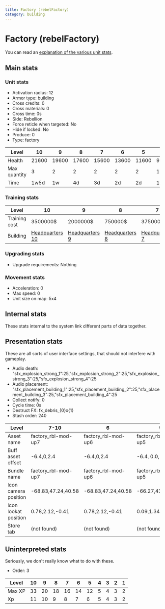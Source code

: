 ```yaml
---
title: Factory (rebelFactory)
category: building
---
```


# Factory (rebelFactory)

You can read an [explanation  of the various unit stats](unitexplained.md).

## Main stats

### Unit stats

  * Activation radius: 12
  * Armor type: building
  * Cross credits: 0
  * Cross materials: 0
  * Cross time: 0s
  * Side: Rebellion
  * Force reticle when targeted: No
  * Hide if locked: No
  * Produce: 0
  * Type: factory

|Level       |10   |9    |8    |7    |6    |5    |4   |3   |2   |1   |
|------------|-----|-----|-----|-----|-----|-----|----|----|----|----|
|Health      |21600|19600|17600|15600|13600|11600|9600|7200|6000|4000|
|Max quantity|3    |2    |2    |2    |2    |2    |1   |1   |1   |1   |
|Time        |1w5d |1w   |4d   |3d   |2d   |2d   |1d  |16h |8h  |4h  |


### Training stats

|Level        |10                             |9                             |8                             |7                             |6                             |5                             |4                             |3                             |2                             |1                             |
|-------------|-------------------------------|------------------------------|------------------------------|------------------------------|------------------------------|------------------------------|------------------------------|------------------------------|------------------------------|------------------------------|
|Training cost|3500000$                       |2000000$                      |750000$                       |375000$                       |250000$                       |100000$                       |60000$                        |30000$                        |20000$                        |18000$                        |
|Building     |[Headquarters 10](rebelHQ.html)|[Headquarters 9](rebelHQ.html)|[Headquarters 8](rebelHQ.html)|[Headquarters 7](rebelHQ.html)|[Headquarters 6](rebelHQ.html)|[Headquarters 5](rebelHQ.html)|[Headquarters 4](rebelHQ.html)|[Headquarters 4](rebelHQ.html)|[Headquarters 4](rebelHQ.html)|[Headquarters 4](rebelHQ.html)|


### Upgrading stats

  * Upgrade requirements: Nothing

### Movement stats

  * Acceleration: 0
  * Max speed: 0
  * Unit size on map: 5x4

## Internal stats

These stats internal to the system link different parts of data together.


## Presentation stats

These are all sorts of user interface settings, that should not interfere with gameplay.

  * Audio death: "sfx_explosion_strong_1":25,"sfx_explosion_strong_2":25,"sfx_explosion_strong_3":25,"sfx_explosion_strong_4":25
  * Audio placement: "sfx_placement_building_1":25,"sfx_placement_building_2":25,"sfx_placement_building_3":25,"sfx_placement_building_4":25
  * Collect notify: 0
  * Cycle time: 0s
  * Destruct FX: fx_debris_{0}x{1}
  * Stash order: 240

|Level               |7-10               |6                  |5                  |4                  |3                  |2                  |1                  |
|--------------------|-------------------|-------------------|-------------------|-------------------|-------------------|-------------------|-------------------|
|Asset name          |factory_rbl-mod-up7|factory_rbl-mod-up6|factory_rbl-mod-up5|factory_rbl-mod-up4|factory_rbl-mod-up3|factory_rbl-mod-up2|factory_rbl-mod-up1|
|Buff asset offset   |-6.4,0,2.4         |-6.4,0,2.4         |-6.4, 0.0, 2.4     |-6,0.4,2.2         |-6.6,0.4,2.2       |-6.6,0.4,2.2       |-6.6,0.4,2.2       |
|Bundle name         |factory_rbl-mod-up7|factory_rbl-mod-up6|factory_rbl-mod-up5|factory_rbl-mod-up4|factory_rbl-mod-up3|factory_rbl-mod-up2|factory_rbl-mod-up1|
|Icon camera position|-68.83,47.24,40.58 |-68.83,47.24,40.58 |-66.27,43.75,36.53 |-66.27,43.75,36.53 |-63.7,42.08,35.4   |-63.7,42.08,35.4   |-63.7,42.08,35.4   |
|Icon lookat position|0.78,2.12,-0.41    |0.78,2.12,-0.41    |0.09,1.34,-0.38    |0.09,1.34,-0.38    |0.13,1.29,-0.1     |0.13,1.29,-0.1     |0.13,1.29,-0.1     |
|Store tab           |(not found)        |(not found)        |(not found)        |(not found)        |(not found)        |(not found)        |army               |


## Uninterpreted stats

Seriously, we don't really know what to do with these.

  * Order: 3

|Level |10|9 |8 |7 |6 |5 |4|3|2|1|
|------|--|--|--|--|--|--|-|-|-|-|
|Max XP|33|20|18|16|14|12|5|4|3|2|
|Xp    |11|10|9 |8 |7 |6 |5|4|3|2|


